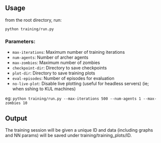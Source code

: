 ## Usage

from the root directory, run:

`python training/run.py`

### Parameters:

- `max-iterations`: Maximum number of training iterations
- `num-agents`: Number of archer agents
- `max-zombies`: Maximum number of zombies
- `checkpoint-dir`: Directory to save checkpoints
- `plot-dir`: Directory to save training plots
- `eval-episodes`: Number of episodes for evaluation
- `no-live-plot`: Disable live plotting (useful for headless servers) (ie; when sshing to KUL machines)


eg:
`python training/run.py --max-iterations 500 --num-agents 1 --max-zombies 10`


## Output

The training session will be given a unique ID and data (including graphs and NN params) will be saved under training/training_plots/ID.